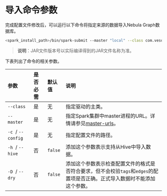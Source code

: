 # 导入命令参数

完成配置文件修改后，可以运行以下命令将指定来源的数据导入Nebula Graph数据库。

```bash
<spark_install_path>/bin/spark-submit --master "local" --class com.vesoft.nebula.exchange.Exchange <nebula-exchange-2.x.y.jar_path> -c <csv_application.conf_path> 
```

> **说明**：JAR文件版本号以实际编译得到的JAR文件名称为准。

下表列出了命令的相关参数。

| 参数 | 是否必需 | 默认值 | 说明 |
| :--- | :--- | :--- | :--- |
| `--class`  | 是 | 无 | 指定驱动的主类。 |
| `--master`  | 是 | 无 | 指定Spark集群中master进程的URL。详情请参见[master-urls](https://spark.apache.org/docs/latest/submitting-applications.html#master-urls "点击前往 Apache Spark 文档")。 |
| `-c`  / `--config`  | 是 | 无 | 指定配置文件的路径。 |
| `-h`  / `--hive`  | 否 | `false` | 添加这个参数表示支持从Hive中导入数据。 |
| `-D`  / `--dry`  | 否 | `false` | 添加这个参数表示检查配置文件的格式是否符合要求，但不会校验`tags`和`edges`的配置项是否正确。正式导入数据时不能添加这个参数。 |
